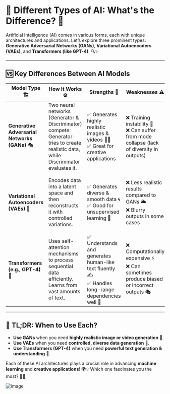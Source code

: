 # 🤖 Different Types of AI: What's the Difference? 🚀

Artificial Intelligence (AI) comes in various forms, each with unique architectures and applications. Let’s explore three prominent types: **Generative Adversarial Networks (GANs)**, **Variational Autoencoders (VAEs)**, and **Transformers (like GPT-4)**. 🔍✨

---

## 🆚 Key Differences Between AI Models

| Model Type 🏗️ | How It Works ⚙️ | Strengths 💪 | Weaknesses ⚠️ | Common Uses 📌 |
|--------------|---------------|-------------|--------------|--------------|
| **Generative Adversarial Networks (GANs)** 🎭 | Two neural networks (Generator & Discriminator) compete: Generator tries to create realistic data, while Discriminator evaluates it. | ✅ Generates highly realistic images & videos 🎨📸 <br> ✅ Great for creative applications | ❌ Training instability 🎢 <br> ❌ Can suffer from mode collapse (lack of diversity in outputs) | 🔹 Deepfake generation 🕵️‍♂️ <br> 🔹 Image & video synthesis 🎬 <br> 🔹 Data augmentation 📊 |
| **Variational Autoencoders (VAEs)** 🎨 | Encodes data into a latent space and then reconstructs it with controlled variations. | ✅ Generates diverse & smooth data 🌀 <br> ✅ Good for unsupervised learning 🤖 | ❌ Less realistic results compared to GANs 🌥️ <br> ❌ Blurry outputs in some cases | 🔹 Anomaly detection 🚨 <br> 🔹 Image compression 📷 <br> 🔹 Data generation for scientific simulations 🔬 |
| **Transformers (e.g., GPT-4)** 🧠 | Uses self-attention mechanisms to process sequential data efficiently. Learns from vast amounts of text. | ✅ Understands and generates human-like text fluently ✍️ <br> ✅ Handles long-range dependencies well 🔗 | ❌ Computationally expensive ⚡ <br> ❌ Can sometimes produce biased or incorrect outputs 🎭 | 🔹 Chatbots & virtual assistants 🤖💬 <br> 🔹 Machine translation 🌍 <br> 🔹 Code & content generation 📝 |

---

## 🎯 TL;DR: When to Use Each?
- **Use GANs** when you need **highly realistic image or video generation** 🎥.
- **Use VAEs** when you need **controlled, diverse data generation** 🔬.
- **Use Transformers (GPT-4)** when you need **powerful text generation & understanding** 📖.

Each of these AI architectures plays a crucial role in advancing **machine learning** and **creative applications**! 🌍💡 Which one fascinates you the most? 🤔💭

![image](https://github.com/user-attachments/assets/64bef1ef-c83d-4625-bc02-8400fd0d5a45)
